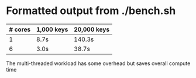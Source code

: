 # Formatted output from ./bench.sh

| # cores | 1,000 keys | 20,000 keys |
| ------- | ---------- | ----------- |
| 1       | 8.7s       | 140.3s      |
| 6       | 3.0s       | 38.7s       |

The multi-threaded workload has some overhead but saves overall compute time
